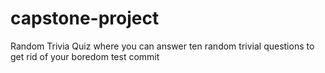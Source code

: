 # capstone-project
Random Trivia Quiz where you can answer ten random trivial questions to get rid of your boredom
test commit
